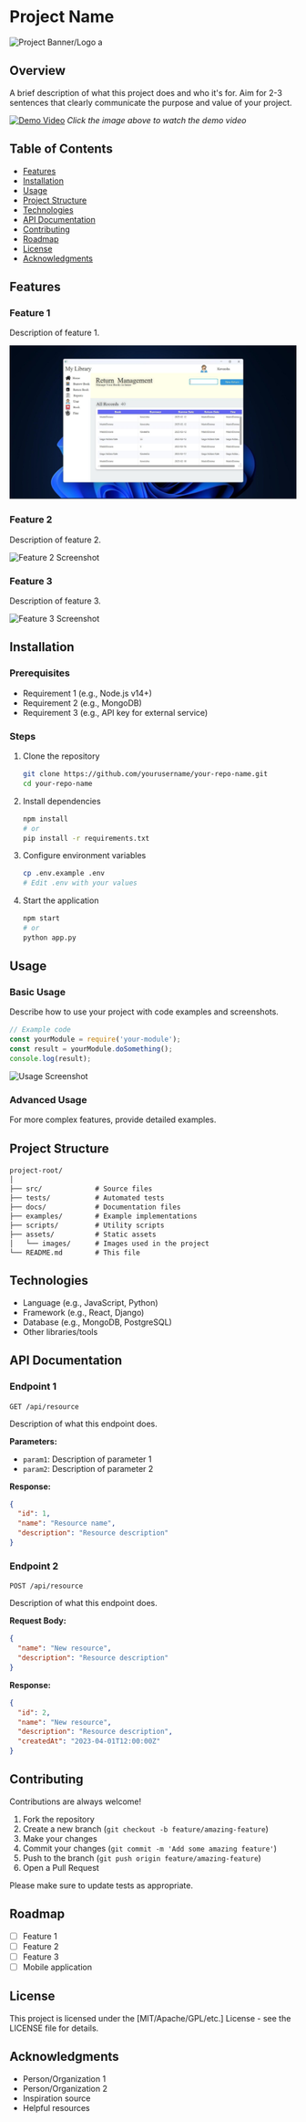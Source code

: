 # Project Name

![Project Banner/Logo]([https://path/to/your/image.png](https://th.bing.com/th/id/R.3792d7997b8eb831e7e9198604aa294b?rik=DsRiPD7Q2w0hJw&riu=http%3a%2f%2fpluspng.com%2fimg-png%2fcustomer-service-customer-satisfaction-shaking-hands-720.png&ehk=%2fJSyEcWapeRvKMSGT1O23X9iCyUm%2buLPSBitKKFQYAo%3d&risl=&pid=ImgRaw&r=0))
a
## Overview
A brief description of what this project does and who it's for. Aim for 2-3 sentences that clearly communicate the purpose and value of your project.

[![Demo Video](https://img.youtube.com/vi/YOUR_VIDEO_ID/0.jpg)](https://www.youtube.com/watch?v=YOUR_VIDEO_ID)
*Click the image above to watch the demo video*

## Table of Contents
- [Features](#features)
- [Installation](#installation)
- [Usage](#usage)
- [Project Structure](#project-structure)
- [Technologies](#technologies)
- [API Documentation](#api-documentation)
- [Contributing](#contributing)
- [Roadmap](#roadmap)
- [License](#license)
- [Acknowledgments](#acknowledgments)

## Features

### Feature 1
Description of feature 1.

![Feature 1 Screenshot](img_readme/book_return._pagepng.jpg)

### Feature 2
Description of feature 2.

![Feature 2 Screenshot](screenshots/feature2.png)

### Feature 3
Description of feature 3.

![Feature 3 Screenshot](screenshots/feature3.png)

## Installation

### Prerequisites
- Requirement 1 (e.g., Node.js v14+)
- Requirement 2 (e.g., MongoDB)
- Requirement 3 (e.g., API key for external service)

### Steps
1. Clone the repository
   ```bash
   git clone https://github.com/yourusername/your-repo-name.git
   cd your-repo-name
   ```

2. Install dependencies
   ```bash
   npm install
   # or
   pip install -r requirements.txt
   ```

3. Configure environment variables
   ```bash
   cp .env.example .env
   # Edit .env with your values
   ```

4. Start the application
   ```bash
   npm start
   # or
   python app.py
   ```

## Usage

### Basic Usage
Describe how to use your project with code examples and screenshots.

```javascript
// Example code
const yourModule = require('your-module');
const result = yourModule.doSomething();
console.log(result);
```

![Usage Screenshot](screenshots/usage.png)

### Advanced Usage
For more complex features, provide detailed examples.

## Project Structure
```
project-root/
│
├── src/             # Source files
├── tests/           # Automated tests
├── docs/            # Documentation files
├── examples/        # Example implementations
├── scripts/         # Utility scripts
├── assets/          # Static assets
│   └── images/      # Images used in the project
└── README.md        # This file
```

## Technologies
- Language (e.g., JavaScript, Python)
- Framework (e.g., React, Django)
- Database (e.g., MongoDB, PostgreSQL)
- Other libraries/tools

## API Documentation

### Endpoint 1
```
GET /api/resource
```
Description of what this endpoint does.

**Parameters:**
- `param1`: Description of parameter 1
- `param2`: Description of parameter 2

**Response:**
```json
{
  "id": 1,
  "name": "Resource name",
  "description": "Resource description"
}
```

### Endpoint 2
```
POST /api/resource
```
Description of what this endpoint does.

**Request Body:**
```json
{
  "name": "New resource",
  "description": "Resource description"
}
```

**Response:**
```json
{
  "id": 2,
  "name": "New resource",
  "description": "Resource description",
  "createdAt": "2023-04-01T12:00:00Z"
}
```

## Contributing
Contributions are always welcome!

1. Fork the repository
2. Create a new branch (`git checkout -b feature/amazing-feature`)
3. Make your changes
4. Commit your changes (`git commit -m 'Add some amazing feature'`)
5. Push to the branch (`git push origin feature/amazing-feature`)
6. Open a Pull Request

Please make sure to update tests as appropriate.

## Roadmap
- [ ] Feature 1
- [ ] Feature 2
- [ ] Feature 3
- [ ] Mobile application

## License
This project is licensed under the [MIT/Apache/GPL/etc.] License - see the LICENSE file for details.

## Acknowledgments
- Person/Organization 1
- Person/Organization 2
- Inspiration source
- Helpful resources
